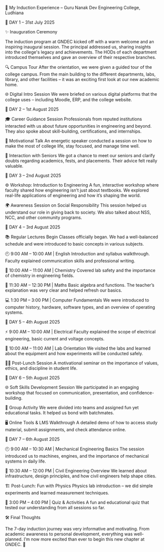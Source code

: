 🧭 My Induction Experience – Guru Nanak Dev Engineering College, Ludhiana

📅 DAY 1 – 31st July 2025

✨ Inauguration Ceremony

The induction program at GNDEC kicked off with a warm welcome and an inspiring inaugural session. The principal addressed us, sharing insights into the college's legacy and achievements.
The HODs of each department introduced themselves and gave an overview of their respective branches.

🔍 Campus Tour
After the orientation, we were given a guided tour of the college campus. From the main building to the different departments, labs, library, and other facilities – it was an exciting first look at our new academic home.

🌐 Digital Intro Session
We were briefed on various digital platforms that the college uses – including Moodle, ERP, and the college website.

📅 DAY 2 – 1st August 2025

🎓 Career Guidance Session
Professionals from reputed institutions interacted with us about future opportunities in engineering and beyond.
They also spoke about skill-building, certifications, and internships.

🧠 Motivational Talk
An energetic speaker conducted a session on how to make the most of college life, stay focused, and manage time well.

👥 Interaction with Seniors
We got a chance to meet our seniors and clarify doubts regarding academics, fests, and placements. Their advice felt really valuable.

📅 DAY 3 – 2nd August 2025

⚙️ Workshop: Introduction to Engineering
A fun, interactive workshop where faculty shared how engineering isn’t just about textbooks.
We explored real-life applications of engineering and how it’s shaping the world.

🌍 Awareness Session on Social Responsibility
This session helped us understand our role in giving back to society. We also talked about NSS, NCC, and other community programs.

📅 DAY 4 – 3rd August 2025

📚 Regular Lectures Begin
Classes officially began. We had a well-balanced schedule and were introduced to basic concepts in various subjects.

🕘 9:00 AM – 10:00 AM | English
Introduction and syllabus walkthrough. Faculty explained communication skills and professional writing.

🧪 10:00 AM – 11:00 AM | Chemistry
Covered lab safety and the importance of chemistry in engineering fields.

🧮 11:30 AM – 12:30 PM | Maths
Basic algebra and functions. The teacher’s explanation was very clear and helped refresh our basics.

💻 1:30 PM – 3:00 PM | Computer Fundamentals
We were introduced to computer history, hardware, software types, and an overview of operating systems.

📅 DAY 5 – 4th August 2025

⚡ 9:00 AM – 10:00 AM | Electrical
Faculty explained the scope of electrical engineering, basic current and voltage concepts.

🔌 10:00 AM – 11:00 AM | Lab Orientation
We visited the labs and learned about the equipment and how experiments will be conducted safely.

🧑‍🏫 Post-Lunch Session
A motivational seminar on the importance of values, ethics, and discipline in student life.

📅 DAY 6 – 5th August 2025

🌐 Soft Skills Development Session
We participated in an engaging workshop that focused on communication, presentation, and confidence-building.

👥 Group Activity
We were divided into teams and assigned fun yet educational tasks. It helped us bond with batchmates.

🖥️ Online Tools & LMS Walkthrough
A detailed demo of how to access study material, submit assignments, and check attendance online.

📅 DAY 7 – 6th August 2025

🕘 9:00 AM – 10:30 AM | Mechanical Engineering Basics
The session introduced us to machines, engines, and the importance of mechanical systems in daily life.

📘 10:30 AM – 12:00 PM | Civil Engineering Overview
We learned about infrastructure, design principles, and how civil engineers help shape cities.

🏗️ Post-Lunch: Fun with Physics
Physics lab introduction – we did simple experiments and learned measurement techniques.

🧠 3:00 PM – 4:00 PM | Quiz & Activities
A fun and educational quiz that tested our understanding from all sessions so far.

🛠️ Final Thoughts

The 7-day induction journey was very informative and motivating.
From academic awareness to personal development, everything was well-planned.
I’m now more excited than ever to begin this new chapter at GNDEC. 🚀
